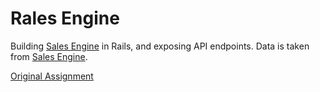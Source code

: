 # Rales Engine

Building [Sales Engine](https://github.com/jbrr/sales_engine) in Rails, and exposing API endpoints. Data is taken from [Sales Engine](https://github.com/turingschool/sales_engine/tree/master/data).

[Original Assignment](https://github.com/turingschool/lesson_plans/blob/master/ruby_03-professional_rails_applications/rails_engine.md)
